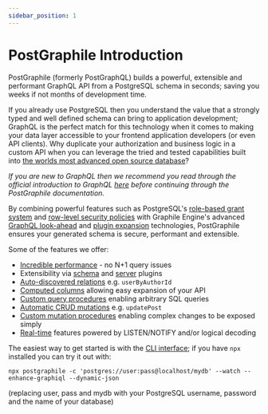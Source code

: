 ```yaml
---
sidebar_position: 1
---
```


# PostGraphile Introduction

<p class='intro'>
PostGraphile (formerly PostGraphQL) builds a powerful, extensible and
performant GraphQL API from a PostgreSQL schema in seconds; saving you
weeks if not months of development time.
</p>

If you already use PostgreSQL then you understand the value that a strongly
typed and well defined schema can bring to application development; GraphQL is
the perfect match for this technology when it comes to making your data layer
accessible to your frontend application developers (or even API clients). Why
duplicate your authorization and business logic in a custom API when you can
leverage the tried and tested capabilities built into
[the worlds most advanced open source database](https://www.postgresql.org/)?

_If you are new to GraphQL then we recommend you read through the official
introduction to GraphQL [here](https://graphql.org/learn/) before continuing
through the PostGraphile documentation._

By combining powerful features such as PostgreSQL's
[role-based grant system](https://www.postgresql.org/docs/current/static/user-manag.html)
and
[row-level security policies](https://www.postgresql.org/docs/current/static/ddl-rowsecurity.html)
with Graphile Engine's advanced
[GraphQL look-ahead](/graphile-build/look-ahead/) and
[plugin expansion](/graphile-build/plugins/) technologies, PostGraphile ensures
your generated schema is secure, performant and extensible.

Some of the features we offer:

- [Incredible performance](/postgraphile/performance/) - no N+1 query issues
- Extensibility via [schema](/postgraphile/extending/) and
  [server](/postgraphile/plugins/) plugins
- [Auto-discovered relations](/postgraphile/relations/) e.g. `userByAuthorId`
- [Computed columns](/postgraphile/computed-columns/) allowing easy expansion of
  your API
- [Custom query procedures](/postgraphile/custom-queries/) enabling arbitrary
  SQL queries
- [Automatic CRUD mutations](/postgraphile/crud-mutations/) e.g. `updatePost`
- [Custom mutation procedures](/postgraphile/custom-mutations/) enabling complex
  changes to be exposed simply
- [Real-time](/postgraphile/realtime/) features powered by LISTEN/NOTIFY and/or
  logical decoding

The easiest way to get started is with the
[CLI interface](/postgraphile/usage-cli/); if you have `npx` installed you can
try it out with:

```
npx postgraphile -c 'postgres://user:pass@localhost/mydb' --watch --enhance-graphiql --dynamic-json
```

(replacing user, pass and mydb with your PostgreSQL username, password and the
name of your database)
